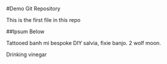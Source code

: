#Demo Git Repository

This is the first file in this repo

##Ipsum Below

Tattooed banh mi bespoke DIY salvia, fixie banjo. 2 wolf moon.

Drinking vinegar 
